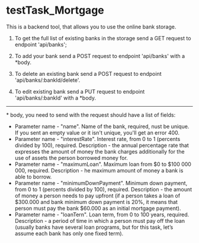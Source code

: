 # testTask_Mortgage

This is a backend tool, that allows you to use the online bank storage.

1. To get the full list of existing banks in the storage send a GET request to endpoint 'api/banks';

2. To add your bank send a POST request to endpoint 'api/banks' with a \*body.
  
3. To delete an existing bank send a POST request to endpoint 'api/banks/:bankId/delete'.

4. To edit existing bank send a PUT request to endpoint 'api/banks/:bankId' with a \*body.

----------------------------------------------------------------------------------------------------------

\* body, you need to send with the request should have a list of fields:
- Parameter name - "name". Name of the bank, required, nust be unique. If you sent an empty value or it isn't unique, you'll get an error 400.
- Parameter name - "interestRate". Interest rate, from 0 to 1 (percents divided by 100), required. Description - the annual percentage rate that expresses the amount of money the bank charges additionally for the use of assets the person borrowed money for.
- Parameter name - "maximumLoan". Maximum loan from $0 to $100 000 000, required. Description - he maximum amount of money a bank is able to borrow.
- Parameter name - "minimumDownPayment". Minimum down payment, from 0 to 1 (percents divided by 100), required. Description - the amount of money a person needs to pay upfront (if a person takes a loan of $300.000 and bank minimum down payment is 20%, it means that person must pay the bank $60.000 as an initial mortgage payment).
- Parameter name - "loanTern". Loan term, from 0 to 100 years, required. Description - a period of time in which a person must pay off the loan (usually banks have several loan programs, but for this task, let’s assume each bank has only one fixed term).

